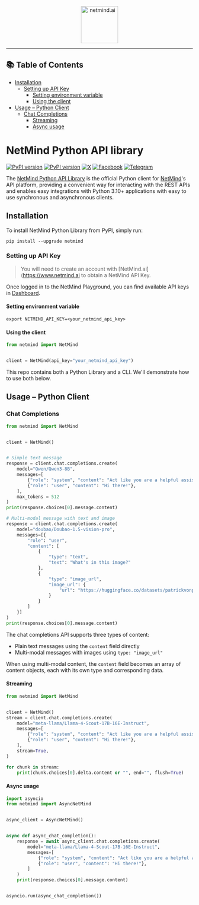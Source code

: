 <div align="center">
  <a href="https://www.netmind.ai/">
    <img alt="netmind.ai" height="100px" src="https://www.netmind.ai/n.svg">
  </a>
</div>

***

## 📚 Table of Contents

- [Installation](#installation)
    - [Setting up API Key](#setting-up-api-key)
        - [Setting environment variable](#setting-environment-variable)
        - [Using the client](#using-the-client)
- [Usage – Python Client](#usage--python-client)
    - [Chat Completions](#chat-completions)
        - [Streaming](#streaming)
        - [Async usage](#async-usage)

# NetMind Python API library
[![PyPI version](https://img.shields.io/pypi/v/netmind.svg)](https://pypi.org/project/netmind/)
[![PyPI version](https://img.shields.io/pypi/l/netmind.svg)](https://pypi.org/project/netmind/)
[![X](https://img.shields.io/badge/X-@NetMindAi-1DA1F2?logo=twitter&style=flat)](https://x.com/NetMindAi)
[![Facebook](https://img.shields.io/badge/Facebook-@netmindai-1877F2?logo=facebook&logoColor=white&style=flat)](https://www.facebook.com/netmindai)
[![Telegram](https://img.shields.io/badge/Telegram-@NetmindAI-2CA5E0?logo=telegram&logoColor=white&style=flat)](https://t.me/NetmindAI)

The [NetMind Python API Library](https://pypi.org/project/netmind/) is the official Python client for [NetMind](https://www.netmind.ai/)'s API platform, providing a convenient way for interacting with the REST APIs and enables easy integrations with Python 3.10+ applications with easy to use synchronous and asynchronous clients.


## Installation

To install NetMind Python Library from PyPI, simply run:

```shell
pip install --upgrade netmind
```

### Setting up API Key

> You will need to create an account with [NetMind.ai](https://www.netmind.ai to obtain a NetMind API Key.

Once logged in to the NetMind Playground, you can find available API keys in [Dashboard](https://www.netmind.ai/user/dashboard).

#### Setting environment variable

```shell
export NETMIND_API_KEY=<your_netmind_api_key>
```

#### Using the client

```python
from netmind import NetMind


client = NetMind(api_key="your_netmind_api_key")
```

This repo contains both a Python Library and a CLI. We'll demonstrate how to use both below.

## Usage – Python Client

### Chat Completions

```python
from netmind import NetMind


client = NetMind()


# Simple text message
response = client.chat.completions.create(
    model="Qwen/Qwen3-8B",
    messages=[
        {"role": "system", "content": "Act like you are a helpful assistant."},
        {"role": "user", "content": "Hi there!"},
    ],
    max_tokens = 512
)
print(response.choices[0].message.content)

# Multi-modal message with text and image
response = client.chat.completions.create(
    model="doubao/Doubao-1.5-vision-pro",
    messages=[{
        "role": "user",
        "content": [
            {
                "type": "text",
                "text": "What's in this image?"
            },
            {
                "type": "image_url",
                "image_url": {
                    "url": "https://huggingface.co/datasets/patrickvonplaten/random_img/resolve/main/yosemite.png"
                }
            }
        ]
    }]
)
print(response.choices[0].message.content)
```

The chat completions API supports three types of content:
- Plain text messages using the `content` field directly
- Multi-modal messages with images using `type: "image_url"`


When using multi-modal content, the `content` field becomes an array of content objects, each with its own type and corresponding data.

#### Streaming

```python
from netmind import NetMind


client = NetMind()
stream = client.chat.completions.create(
    model="meta-llama/Llama-4-Scout-17B-16E-Instruct",
    messages=[
        {"role": "system", "content": "Act like you are a helpful assistant."},
        {"role": "user", "content": "Hi there!"},
    ],
    stream=True,
)

for chunk in stream:
    print(chunk.choices[0].delta.content or "", end="", flush=True)
```

#### Async usage

```python
import asyncio
from netmind import AsyncNetMind


async_client = AsyncNetMind()


async def async_chat_completion():
    response = await async_client.chat.completions.create(
        model="meta-llama/Llama-4-Scout-17B-16E-Instruct",
        messages=[
            {"role": "system", "content": "Act like you are a helpful assistant."},
            {"role": "user", "content": "Hi there!"},
        ]
    )
    print(response.choices[0].message.content)


asyncio.run(async_chat_completion())

```
